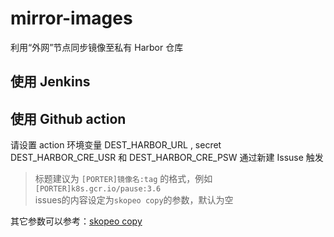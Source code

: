 # mirror-images

利用“外网”节点同步镜像至私有 Harbor 仓库

## 使用 Jenkins

## 使用 Github action
请设置 action 环境变量 DEST_HARBOR_URL , secret DEST_HARBOR_CRE_USR 和 DEST_HARBOR_CRE_PSW
通过新建 Issuse 触发

>标题建议为 `[PORTER]镜像名:tag` 的格式，例如`[PORTER]k8s.gcr.io/pause:3.6`    
>issues的内容设定为`skopeo copy`的参数，默认为空

其它参数可以参考：[skopeo copy](https://github.com/containers/skopeo/blob/main/docs/skopeo-copy.1.md)
